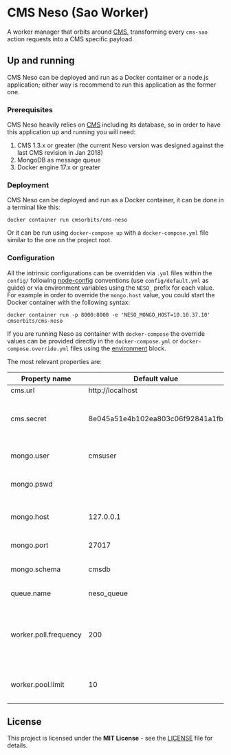 # CMS Neso (Sao Worker)

A worker manager that orbits around [CMS](https://github.com/cms-dev/cms),
transforming every `cms-sao` action requests into a CMS specific payload.

## Up and running

CMS Neso can be deployed and run as a Docker container or a node.js application;
either way is recommend to run this application as the former one.

### Prerequisites

CMS Neso heavily relies on [CMS](https://github.com/cms-dev/cms) including its database, so
in order to have this application up and running you will need:

1. CMS 1.3.x or greater (the current Neso version was designed against the last CMS revision in Jan 2018)
2. MongoDB as message queue
3. Docker engine 17.x or greater

### Deployment

CMS Neso can be deployed and run as a Docker container, it can be done in a
terminal like this:

```shell
docker container run cmsorbits/cms-neso
```

Or it can be run using `docker-compose up` with a `docker-compose.yml` file
similar to the one on the project root.

### Configuration

All the intrinsic configurations can be overridden via `.yml` files within the
`config/` following [node-config](https://github.com/lorenwest/node-config)
conventions (use `config/default.yml` as guide) or via environment variables
using the `NESO_` prefix for each value. For example in order to override the
`mongo.host` value, you could start the Docker container with the following
syntax:

```shell
docker container run -p 8000:8000 -e 'NESO_MONGO_HOST=10.10.37.10' cmsorbits/cms-neso
```

If you are running Neso as container with `docker-compose` the override values
can be provided directly in the `docker-compose.yml` or
`docker-compose.override.yml` files using the [environment](https://docs.docker.com/compose/compose-file/#environment)
block.

The most relevant properties are:

Property name | Default value | Description
--- | --- | ---
cms.url | http://localhost | CMS URL
cms.secret | 8e045a51e4b102ea803c06f92841a1fb | Secret text used to hash CMS encrypted values
mongo.user | cmsuser | MongoDB datasource username
mongo.pswd | | MongoDB datasource password
mongo.host | 127.0.0.1 | MongoDB host network address
mongo.port | 27017 | MongoDB port
mongo.schema | cmsdb | MongoDB database name
queue.name | neso_queue | Message queue name
worker.poll.frequency | 200 | How often the worker will poll CMS to track changestime in milliseconds
worker.pool.limit | 10 | Amount of workers to process queue

## License

This project is licensed under the **MIT License** - see the [LICENSE](LICENSE)
file for details.
